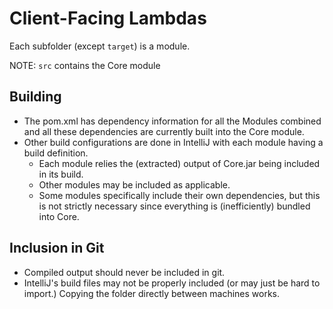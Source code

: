 # Client-Facing Lambdas
Each subfolder (except `target`) is a module.

NOTE: `src` contains the Core module

## Building
- The pom.xml has dependency information for all the Modules combined and all these dependencies are currently built into the Core module.
- Other build configurations are done in IntelliJ with each module having a build definition.
  - Each module relies the (extracted) output of Core.jar being included in its build.
  - Other modules may be included as applicable.
  - Some modules specifically include their own dependencies, but this is not strictly necessary since everything is (inefficiently) bundled into Core.
  
## Inclusion in Git
- Compiled output should never be included in git.
- IntelliJ's build files may not be properly included (or may just be hard to import.) Copying the folder directly between machines works.
